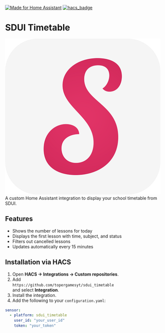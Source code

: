 [![Made for Home Assistant](https://img.shields.io/badge/Made%20for-Home%20Assistant-blue?style=for-the-badge&logo=homeassistant)](https://www.home-assistant.io/)
[![hacs_badge](https://img.shields.io/badge/HACS-Default-orange.svg?style=for-the-badge)](https://github.com/hacs/integration)

# SDUI Timetable
![Logo](/assets/logo.png)
A custom Home Assistant integration to display your school timetable from SDUI.

## Features
- Shows the number of lessons for today
- Displays the first lesson with time, subject, and status
- Filters out cancelled lessons
- Updates automatically every 15 minutes

## Installation via HACS
1. Open **HACS → Integrations → Custom repositories**.
2. Add  
   `https://github.com/topergamesyt/sdui_timetable`  
   and select **Integration**.
3. Install the integration.
4. Add the following to your `configuration.yaml`:

```yaml
sensor:
  - platform: sdui_timetable
    user_id: "your_user_id"
    token: "your_token"
